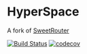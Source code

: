 # HyperSpace
A fork of [SweetRouter](https://github.com/alickbass/SweetRouter)

[![Build Status](https://travis-ci.org/thecb4/HyperSpace.svg?branch=master)](https://travis-ci.org/thecb4/HyperSpace)
[![codecov](https://codecov.io/gh/thecb4/HyperSpace/branch/master/graph/badge.svg)](https://codecov.io/gh/thecb4/HyperSpace)
